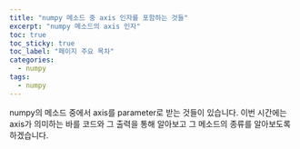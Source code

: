 ```yaml
---
title: "numpy 메소드 중 axis 인자를 포함하는 것들"
excerpt: "numpy 메소드의 axis 인자"
toc: true
toc_sticky: true
toc_label: "페이지 주요 목차"
categories:
  - numpy
tags:
  - numpy
---
```


 numpy의 메소드 중에서 axis를 parameter로 받는 것들이 있습니다. 이번 시간에는 axis가 의미하는 바를 코드와 그 출력을 통해 알아보고 그 메소드의 종류를 알아보도록 하겠습니다.
